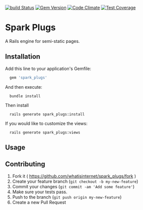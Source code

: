 [![build
Status](https://travis-ci.org/whatisinternet/spark_plugs.svg?branch=master)](https://travis-ci.org/whatisinternet/spark_plugs)
[![Gem
Version](https://badge.fury.io/rb/spark_plugs.svg)](http://badge.fury.io/rb/spark_plugs)
[![Code
Climate](https://codeclimate.com/github/whatisinternet/spark_plugs/badges/gpa.svg)](https://codeclimate.com/github/whatisinternet/spark_plugs)
[![Test
Coverage](https://codeclimate.com/github/whatisinternet/spark_plugs/badges/coverage.svg)](https://codeclimate.com/github/whatisinternet/spark_plugs)
# Spark Plugs

A Rails engine for semi-static pages.

## Installation

Add this line to your application's Gemfile:

```ruby
  gem 'spark_plugs'
```

And then execute:

```shell
  bundle install
```

Then install

```shell
  rails generate spark_plugs:install
```

If you would like to customize the views:

```shell
  rails generate spark_plugs:views
```


## Usage

## Contributing

1. Fork it ( https://github.com/whatisinternet/spark_plugs/fork )
2. Create your feature branch (`git checkout -b my-new-feature`)
3. Commit your changes (`git commit -am 'Add some feature'`)
4. Make sure your tests pass.
5. Push to the branch (`git push origin my-new-feature`)
6. Create a new Pull Request

